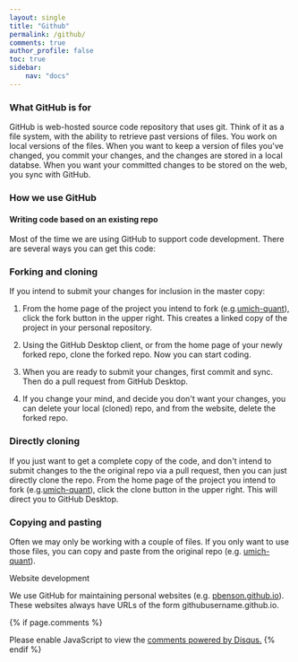 ```yaml
---
layout: single
title: "Github"
permalink: /github/
comments: true
author_profile: false
toc: true
sidebar:
    nav: "docs"
---
```

### What GitHub is for

GitHub is web-hosted source code repository that uses git. Think of it as a file system, with the ability to retrieve past versions of files. You work on local versions of the files. When you want to keep a version of files you've changed, you commit your changes, and the changes are stored in a local databse. When you want your committed changes to be stored on the web, you sync with GitHub.

### How we use GitHub

#### Writing code based on an existing repo

Most of the time we are using GitHub to support code development. There are several ways you can get this code:

### Forking and cloning
If you intend to submit your changes for inclusion in the master copy:

1. From the home page of the project you intend to fork (e.g.[umich-quant](https://github.com/pbenson/umich-quant)), click the fork button in the upper right. This creates a linked copy of the project in your personal repository.

2. Using the GitHub Desktop client, or from the home page of your newly forked repo, clone the forked repo. Now you can start coding.

3. When you are ready to submit your changes, first commit and sync. Then do a pull request from GitHub Desktop.

4. If you change your mind, and decide you don't want your changes, you can delete your local (cloned) repo, and from the website, delete the forked repo.

### Directly cloning
If you just want to get a complete copy of the code, and don't intend to submit changes to the the original repo via a pull request, then you can just directly clone the repo. From the home page of the project you intend to fork (e.g.[umich-quant](https://github.com/pbenson/umich-quant)), click the clone button in the upper right. This will direct you to GitHub Desktop.

### Copying and pasting
Often we may only be working with a couple of files. If you only want to use those files, you can copy and paste from the original repo (e.g. [umich-quant](https://github.com/pbenson/umich-quant)).

Website development

We use GitHub for maintaining personal websites (e.g. [pbenson.github.io](http://pbenson.github.io)). These websites always have URLs of the form githubusername.github.io.

{% if page.comments %}
<div id="disqus_thread"></div>
<script>

/**
*  RECOMMENDED CONFIGURATION VARIABLES: EDIT AND UNCOMMENT THE SECTION BELOW TO INSERT DYNAMIC VALUES FROM YOUR PLATFORM OR CMS.
*  LEARN WHY DEFINING THESE VARIABLES IS IMPORTANT: https://disqus.com/admin/universalcode/#configuration-variables*/
/*
var disqus_config = function () {
this.page.url = PAGE_URL;  // Replace PAGE_URL with your page's canonical URL variable
this.page.identifier = PAGE_IDENTIFIER; // Replace PAGE_IDENTIFIER with your page's unique identifier variable
};
*/
(function() { // DON'T EDIT BELOW THIS LINE
var d = document, s = d.createElement('script');
s.src = 'https://israeldi.disqus.com/embed.js';
s.setAttribute('data-timestamp', +new Date());
(d.head || d.body).appendChild(s);
})();
</script>
<noscript>Please enable JavaScript to view the <a href="https://disqus.com/?ref_noscript">comments powered by Disqus.</a></noscript>
{% endif %}

